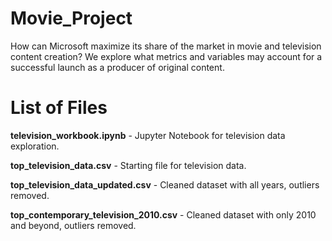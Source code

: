 # Movie_Project

How can Microsoft maximize its share of the market in movie and television content creation? We explore what metrics and variables may account for a successful launch as a producer of original content.


# List of Files

**television_workbook.ipynb** - Jupyter Notebook for television data exploration.

**top_television_data.csv** - Starting file for television data.

**top_television_data_updated.csv** - Cleaned dataset with all years, outliers removed.

**top_contemporary_television_2010.csv** - Cleaned dataset with only 2010 and beyond, outliers removed.



